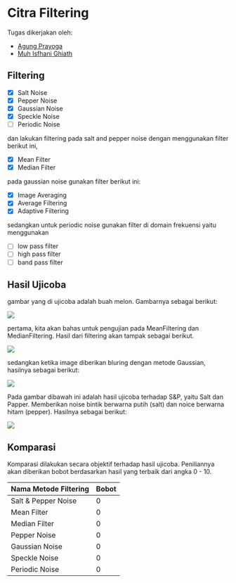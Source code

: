 # Citra Filtering

Tugas dikerjakan oleh:
- [Agung Prayoga](https://github.com/prayogayoga)
- [Muh Isfhani Ghiath](https://github.com/isfaaghyth)

## Filtering

- [x] Salt Noise
- [x] Pepper Noise
- [x] Gaussian Noise
- [x] Speckle Noise
- [ ] Periodic Noise

dan lakukan filtering pada salt and pepper noise dengan menggunakan filter berikut ini,

- [x] Mean Filter
- [x] Median Filter

pada gaussian noise gunakan filter berikut ini:

- [x] Image Averaging
- [x] Average Filtering
- [x] Adaptive Filtering

sedangkan untuk periodic noise gunakan filter di domain frekuensi yaitu menggunakan

- [ ] low pass filter
- [ ] high pass filter
- [ ] band pass filter

## Hasil Ujicoba

gambar yang di ujicoba adalah buah melon. Gambarnya sebagai berikut:

![](image.jpg)

pertama, kita akan bahas untuk pengujian pada MeanFiltering dan MedianFiltering. Hasil dari filtering akan tampak sebagai berikut.

![](image.jpg)

sedangkan ketika image diberikan bluring dengan metode Gaussian, hasilnya sebagai berikut:

![](image.jpg)

Pada gambar dibawah ini adalah hasil ujicoba terhadap S&P, yaitu Salt dan Papper. Memberikan noise bintik berwarna putih (salt) dan noice berwarna hitam (pepper). Hasilnya sebagai berikut:

![](image.jpg)

## Komparasi

Komparasi dilakukan secara objektif terhadap hasil ujicoba. Peniliannya akan diberikan bobot berdasarkan hasil yang terbaik dari angka 0 - 10.

| Nama Metode Filtering  | Bobot |
| ------------- | ------------- |
| Salt & Pepper Noise  | 0 |
| Mean Filter  | 0 |
| Median Filter  | 0 |
| Pepper Noise  | 0 |
| Gaussian Noise  | 0 |
| Speckle Noise  | 0 |
| Periodic Noise  | 0 |
